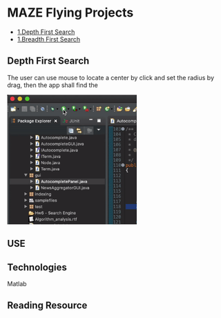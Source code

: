 # MAZE Flying Projects
* [1.Depth First Search](#depth-first-search)
* [1.Breadth First Search](#breadth-first-search)

## Depth First Search
The user can use mouse to locate a center by click and set the radius by drag, then the app shall find the
<!--![Alt Text](https://github.com/cchun319/GUI_fun/blob/main/circle.gif)-->
<img src="https://github.com/cchun319/DFS_BFS/blob/master/DFS.gif" width="300" height="300"/>

## USE

## Technologies
Matlab

## Reading Resource
